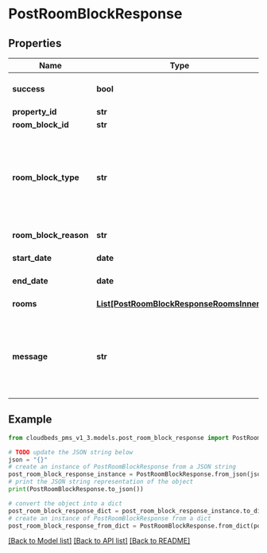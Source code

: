 # PostRoomBlockResponse


## Properties

Name | Type | Description | Notes
------------ | ------------- | ------------- | -------------
**success** | **bool** | Returns if the request could be completed | [optional] 
**property_id** | **str** | Property ID | [optional] 
**room_block_id** | **str** | Room block ID | [optional] 
**room_block_type** | **str** | Room block type. ‘blocked’ - Room block. ‘out_of_service’ - Out of service block. &#39;courtesy_hold&#39; - Courtesy hold block. | [optional] 
**room_block_reason** | **str** | Room block reason | [optional] 
**start_date** | **date** | Room block start date | [optional] 
**end_date** | **date** | Room block end date | [optional] 
**rooms** | [**List[PostRoomBlockResponseRoomsInner]**](PostRoomBlockResponseRoomsInner.md) | All rooms for room block | [optional] 
**message** | **str** | To be used in case any error occurs (if success &#x3D; false).  If success &#x3D; true, it does not exist. | [optional] 

## Example

```python
from cloudbeds_pms_v1_3.models.post_room_block_response import PostRoomBlockResponse

# TODO update the JSON string below
json = "{}"
# create an instance of PostRoomBlockResponse from a JSON string
post_room_block_response_instance = PostRoomBlockResponse.from_json(json)
# print the JSON string representation of the object
print(PostRoomBlockResponse.to_json())

# convert the object into a dict
post_room_block_response_dict = post_room_block_response_instance.to_dict()
# create an instance of PostRoomBlockResponse from a dict
post_room_block_response_from_dict = PostRoomBlockResponse.from_dict(post_room_block_response_dict)
```
[[Back to Model list]](../README.md#documentation-for-models) [[Back to API list]](../README.md#documentation-for-api-endpoints) [[Back to README]](../README.md)


